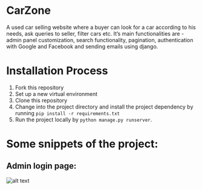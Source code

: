# CarZone
A used car selling website where a buyer can look for a car according to his needs, ask queries to seller, filter cars etc. It’s main functionalities are - admin panel customization, search functionality, pagination, authentication with Google and Facebook and sending emails using django.

# Installation Process
1. Fork this repository
2. Set up a new virtual environment
3. Clone this repository
4. Change into the project directory and install the project dependency by running `pip install -r requirements.txt`
5. Run the project locally by `python manage.py runserver`.

# Some snippets of the project:

## Admin login page:
![alt text](http://url/to/avatar-12.jpg)

                                                                                             